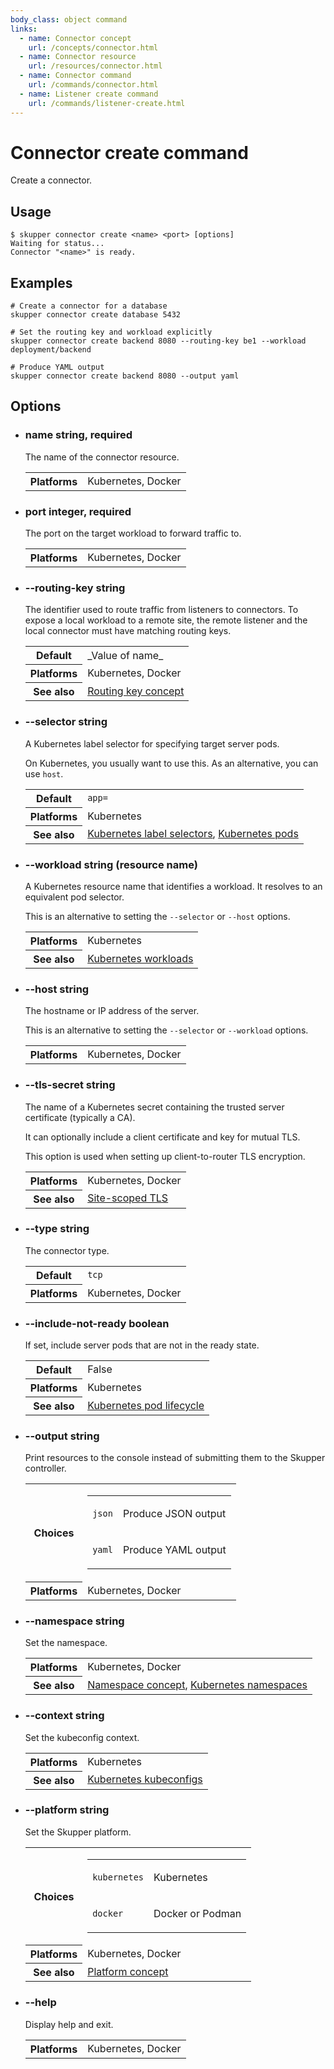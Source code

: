 ```yaml
---
body_class: object command
links:
  - name: Connector concept
    url: /concepts/connector.html
  - name: Connector resource
    url: /resources/connector.html
  - name: Connector command
    url: /commands/connector.html
  - name: Listener create command
    url: /commands/listener-create.html
---
```


# Connector create command

<section>

Create a connector.

</section>

<section>

## Usage

~~~ shell
$ skupper connector create <name> <port> [options]
Waiting for status...
Connector "<name>" is ready.
~~~

</section>

<section>

## Examples

~~~
# Create a connector for a database
skupper connector create database 5432

# Set the routing key and workload explicitly
skupper connector create backend 8080 --routing-key be1 --workload deployment/backend

# Produce YAML output
skupper connector create backend 8080 --output yaml
~~~

</section>

<section>

## Options

- <h3 id="name">name <span class="attribute-info">string, required</span></h3>

  The name of the connector resource.

  <table class="fields"><tr><th>Platforms</th><td>Kubernetes, Docker</td></table>

- <h3 id="port">port <span class="attribute-info">integer, required</span></h3>

  The port on the target workload to forward traffic to.

  <table class="fields"><tr><th>Platforms</th><td>Kubernetes, Docker</td></table>

- <h3 id="routing-key">--routing-key <span class="attribute-info">string</span></h3>

  The identifier used to route traffic from listeners to
  connectors.  To expose a local workload to a remote
  site, the remote listener and the local connector must
  have matching routing keys.

  <table class="fields"><tr><th>Default</th><td>_Value of name_</td><tr><th>Platforms</th><td>Kubernetes, Docker</td><tr><th>See also</th><td><a href="/concepts/routing-key.html">Routing key concept</a></td></table>

- <h3 id="selector">--selector <span class="attribute-info">string</span></h3>

  A Kubernetes label selector for specifying target server
  pods.
  
  On Kubernetes, you usually want to use this.  As an
  alternative, you can use `host`.

  <table class="fields"><tr><th>Default</th><td><code>app=<value-of-name></code></td><tr><th>Platforms</th><td>Kubernetes</td><tr><th>See also</th><td><a href="https://kubernetes.io/docs/concepts/overview/working-with-objects/labels/#label-selectors">Kubernetes label selectors</a>, <a href="https://kubernetes.io/docs/concepts/workloads/pods/">Kubernetes pods</a></td></table>

- <h3 id="workload">--workload <span class="attribute-info">string (resource name)</span></h3>

  A Kubernetes resource name that identifies a workload.
  It resolves to an equivalent pod selector.
  
  This is an alternative to setting the `--selector` or
  `--host` options.

  <table class="fields"><tr><th>Platforms</th><td>Kubernetes</td><tr><th>See also</th><td><a href="https://kubernetes.io/docs/concepts/workloads/">Kubernetes workloads</a></td></table>

- <h3 id="host">--host <span class="attribute-info">string</span></h3>

  The hostname or IP address of the server.
  
  This is an alternative to setting the `--selector` or
  `--workload` options.

  <table class="fields"><tr><th>Platforms</th><td>Kubernetes, Docker</td></table>

- <h3 id="tls-secret">--tls-secret <span class="attribute-info">string</span></h3>

  The name of a Kubernetes secret containing the trusted
  server certificate (typically a CA).
  
  It can optionally include a client certificate and key for
  mutual TLS.
  
  This option is used when setting up client-to-router TLS
  encryption.

  <table class="fields"><tr><th>Platforms</th><td>Kubernetes, Docker</td><tr><th>See also</th><td><a href="">Site-scoped TLS</a></td></table>

- <h3 id="type">--type <span class="attribute-info">string</span></h3>

  The connector type.

  <table class="fields"><tr><th>Default</th><td><code>tcp</code></td><tr><th>Platforms</th><td>Kubernetes, Docker</td></table>

- <h3 id="include-not-ready">--include-not-ready <span class="attribute-info">boolean</span></h3>

  If set, include server pods that are not in the ready
  state.

  <table class="fields"><tr><th>Default</th><td>False</td><tr><th>Platforms</th><td>Kubernetes</td><tr><th>See also</th><td><a href="https://kubernetes.io/docs/concepts/workloads/pods/pod-lifecycle/">Kubernetes pod lifecycle</a></td></table>

- <h3 id="output">--output <span class="attribute-info">string</span></h3>

  Print resources to the console instead of submitting
  them to the Skupper controller.

  <table class="fields"><tr><th>Choices</th><td><table class="choices"><tr><td><code>json</code></td><td><p>Produce JSON output</p>
  </td></tr><tr><td><code>yaml</code></td><td><p>Produce YAML output</p>
  </td></tr></table></td><tr><th>Platforms</th><td>Kubernetes, Docker</td></table>

- <h3 id="namespace">--namespace <span class="attribute-info">string</span></h3>

  Set the namespace.

  <table class="fields"><tr><th>Platforms</th><td>Kubernetes, Docker</td><tr><th>See also</th><td><a href="/concepts/namespace.html">Namespace concept</a>, <a href="https://kubernetes.io/docs/concepts/overview/working-with-objects/namespaces/">Kubernetes namespaces</a></td></table>

- <h3 id="context">--context <span class="attribute-info">string</span></h3>

  Set the kubeconfig context.

  <table class="fields"><tr><th>Platforms</th><td>Kubernetes</td><tr><th>See also</th><td><a href="https://kubernetes.io/docs/concepts/configuration/organize-cluster-access-kubeconfig/">Kubernetes kubeconfigs</a></td></table>

- <h3 id="platform">--platform <span class="attribute-info">string</span></h3>

  Set the Skupper platform.

  <table class="fields"><tr><th>Choices</th><td><table class="choices"><tr><td><code>kubernetes</code></td><td><p>Kubernetes</p>
  </td></tr><tr><td><code>docker</code></td><td><p>Docker or Podman</p>
  </td></tr></table></td><tr><th>Platforms</th><td>Kubernetes, Docker</td><tr><th>See also</th><td><a href="/concepts/platform.html">Platform concept</a></td></table>

- <h3 id="help">--help <span class="attribute-info"></span></h3>

  Display help and exit.

  <table class="fields"><tr><th>Platforms</th><td>Kubernetes, Docker</td></table>

</section>
